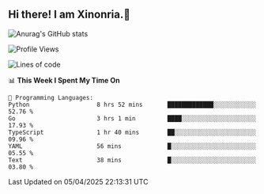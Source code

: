 ## Hi there! I am Xinonria.👋

![Anurag's GitHub stats](https://status-git-main-xinonrias-projects-f26540e3.vercel.app/api?username=xinonria&hide=stars,issues)

<!--START_SECTION:waka-->
![Profile Views](http://img.shields.io/badge/Profile%20Views-0-blue)

![Lines of code](https://img.shields.io/badge/From%20Hello%20World%20I%27ve%20Written-2.2%20million%20lines%20of%20code-blue)

📊 **This Week I Spent My Time On** 

```text
💬 Programming Languages: 
Python                   8 hrs 52 mins       █████████████░░░░░░░░░░░░   52.76 % 
Go                       3 hrs 1 min         ████░░░░░░░░░░░░░░░░░░░░░   17.93 % 
TypeScript               1 hr 40 mins        ██░░░░░░░░░░░░░░░░░░░░░░░   09.96 % 
YAML                     56 mins             █░░░░░░░░░░░░░░░░░░░░░░░░   05.55 % 
Text                     38 mins             █░░░░░░░░░░░░░░░░░░░░░░░░   03.80 % 
```


 Last Updated on 05/04/2025 22:13:31 UTC
<!--END_SECTION:waka-->

<!--
**xinonria/xinonria** is a ✨ _special_ ✨ repository because its `README.md` (this file) appears on your GitHub profile.

Here are some ideas to get you started:

- 🔭 I’m currently working on ...
- 🌱 I’m currently learning ...
- 👯 I’m looking to collaborate on ...
- 🤔 I’m looking for help with ...
- 💬 Ask me about ...
- 📫 How to reach me: ...
- 😄 Pronouns: ...
- ⚡ Fun fact: ...
-->
